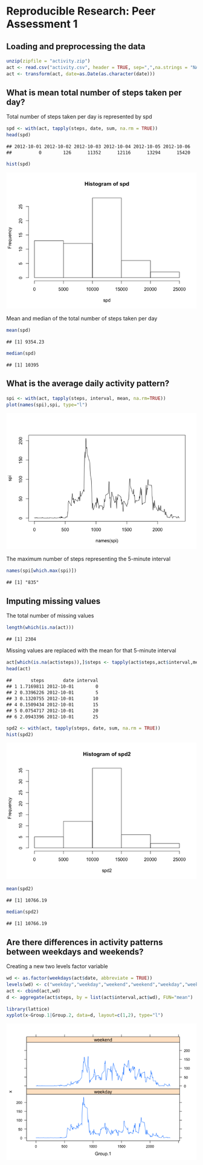 # Reproducible Research: Peer Assessment 1


## Loading and preprocessing the data


```r
unzip(zipfile = "activity.zip")
act <- read.csv("activity.csv", header = TRUE, sep=",",na.strings = "NA")
act <- transform(act, date=as.Date(as.character(date)))
```

## What is mean total number of steps taken per day?
Total number of steps taken per day is represented by spd

```r
spd <- with(act, tapply(steps, date, sum, na.rm = TRUE))
head(spd)
```

```
## 2012-10-01 2012-10-02 2012-10-03 2012-10-04 2012-10-05 2012-10-06 
##          0        126      11352      12116      13294      15420
```


```r
hist(spd)
```

![](PA1_template_files/figure-html/unnamed-chunk-3-1.png)

Mean and median of the total number of steps taken per day

```r
mean(spd)
```

```
## [1] 9354.23
```

```r
median(spd)
```

```
## [1] 10395
```

## What is the average daily activity pattern?

```r
spi <- with(act, tapply(steps, interval, mean, na.rm=TRUE))
plot(names(spi),spi, type="l")
```

![](PA1_template_files/figure-html/unnamed-chunk-5-1.png)


The maximum number of steps representing the 5-minute interval

```r
names(spi[which.max(spi)])
```

```
## [1] "835"
```
## Imputing missing values

The total number of missing values 

```r
length(which(is.na(act)))
```

```
## [1] 2304
```

Missing values are replaced with the mean for that 5-minute interval

```r
act[which(is.na(act$steps)),]$steps <- tapply(act$steps,act$interval,mean, na.rm=TRUE)
head(act)
```

```
##       steps       date interval
## 1 1.7169811 2012-10-01        0
## 2 0.3396226 2012-10-01        5
## 3 0.1320755 2012-10-01       10
## 4 0.1509434 2012-10-01       15
## 5 0.0754717 2012-10-01       20
## 6 2.0943396 2012-10-01       25
```


```r
spd2 <- with(act, tapply(steps, date, sum, na.rm = TRUE))
hist(spd2)
```

![](PA1_template_files/figure-html/unnamed-chunk-9-1.png)

```r
mean(spd2)
```

```
## [1] 10766.19
```

```r
median(spd2)
```

```
## [1] 10766.19
```
## Are there differences in activity patterns between weekdays and weekends?

Creating a new two levels factor variable

```r
wd <- as.factor(weekdays(act$date, abbreviate = TRUE))
levels(wd) <- c("weekday","weekday","weekend","weekend","weekday","weekday","weekday")
act <- cbind(act,wd)
d <- aggregate(act$steps, by = list(act$interval,act$wd), FUN="mean")
```


```r
library(lattice)
xyplot(x~Group.1|Group.2, data=d, layout=c(1,2), type="l")
```

![](PA1_template_files/figure-html/unnamed-chunk-11-1.png)
